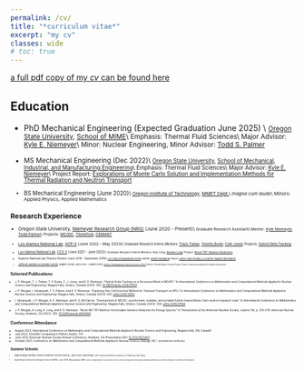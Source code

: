 ```yaml
---
permalink: /cv/
title: "*curriculum vitae*"
excerpt: "my cv"
classes: wide
# toc: true
---
```


[a full pdf copy of my *cv* can be found here](/assets/docs/cv.pdf)

## Education

* PhD Mechanical Engineering  (Expected Graduation June 2025) \\
<small> [Oregon State University](https://oregonstate.edu/), [School of MIME](https://engineering.oregonstate.edu/MIME)\\
        Emphasis: Thermal Fluid Sciences\\
        Major Advisor: [Kyle E. Niemeyer](https://niemeyer-research-group.github.io/)\\
        Minor: Nuclear Engineering, 
        Minor Advisor: [Todd S. Palmer](https://engineering.oregonstate.edu/people/todd-palmer)

* MS Mechanical Engineering (Dec 2022)\\
<small> [Oregon State University](https://oregonstate.edu/), [School of Mechanical, Industrial, and Manufacturing Engineering](https://engineering.oregonstate.edu/MIME)\\
        Emphasis: Thermal Fluid Sciences\\
        Major Advisor: [Kyle E. Niemeyer](https://niemeyer-research-group.github.io/)\\
        Project Report: [Explorations of Monte Carlo Solution and Implementation Methods for Thermal Radiation and Neutron Transport](/assets/docs/masters.pdf)

* BS Mechanical Engineering (June 2020)\\
<small> [Oregon Institute of Technology](https://www.oit.edu/), [MMET Dept.](https://www.oit.edu/academics/engineering-technology-management/mmet)\\
        *magna cum laude*\\
        Minors: Applied Physics, Applied Mathematics

## Research Experience

* Oregon State University, [Niemeyer Research Group (NRG)](https://niemeyer-research-group.github.io/) (June 2020 - Present)\\
<small> Graduate Research Assistant\\
        Mentor: [Kyle Niemeyer](https://niemeyer-research-group.github.io/), [Todd Palmer](https://engineering.oregonstate.edu/people/todd-palmer)\\
        Projects: [MC/DC](/_posts/mcdc_a.md), [Therefore](/work/therefore.md), [CEMeNT](https://cement-psaap.github.io/)

* [Los Alamos National Lab](https://www.lanl.gov/), [XCP-3](https://www.lanl.gov/org/padwp/adx/computational-physics/xcp-3-monte-carlo/index.php) (June 2022 - May 2023)\\
<small> Graduate Research Intern\\
        Mentors: [Travis Trahan](https://www.linkedin.com/in/travis-trahan/), [Timothy Burke](https://orcid.org/0000-0003-2363-085X), [Colin Josey](https://orcid.org/0000-0002-3210-5806)\\
        Projects: [Hybrid Delta Tracking](/work/mcatk)

* [Los Alamos National Lab](https://www.lanl.gov/), [CCS-2](https://www.lanl.gov/org/ddste/aldsc/computer-computational-statistical-sciences/computational-physics-methods/index.php) (June 2021 - June 2022)\\
<small> Graduate Research Intern\\
        Mentors: Alex Long, [Kendra Long](https://orcid.org/0000-0003-2069-8103)\\
        Project: [Novel TRT Variance Reduction](/work/trt)

* Argonne National Lab, Physics Division (June 2019 - September 2019)\\
<small> [Lee Teng Undergraduate Fellow](https://www.anl.gov/aai/lee-teng-internship)\\
        Mentor: [Brahim Mustapha](https://www.anl.gov/profile/brahim-mustapha)\\
        Project: [cancer radio therapy x-y scanner magnet optimization](https://indico.fnal.gov/event/21420/session/4/material/3/0.pdf)

* [Jefferson National Accelerator Facility](https://www.jlab.org/), Magnet Group (June 2018 - August 2018)\\
<small> [Science Undergraduate Laboratory Intern (SULI)](https://science.osti.gov/wdts/suli)\\
        Mentor: Renuka Rajput-Goshal\\
        Project: Super conducting quadrupole magnet optimization

## Selected Publications

* J. P. Morgan, T. J. Trahan, T. P. Burke, C. J. Josey, and K. E. Niemeyer. “Hybrid-Delta Tracking on a Structured Mesh in MCATK.” In *International Conference on Mathematics and Computational Methods Applied to Nuclear Science and Engineering*. Niagara Falls, Ontario, Canada (2023). DOI: [10.48550/arXiv.2306.07847](
https://doi.org/10.48550/arXiv.2306.07847).

* J. P. Morgan, I. Variansyah, T. S. Palmer, and K. E. Niemeyer. “Exploring One-Cell Inversion Method for Transient Transport on GPU.” In *International Conference on Mathematics and Computational Methods Applied to Nuclear Science and Engineering*. Niagara Falls, Ontario, Canada (2023). DOI: [arXiv:2305.13555](https://doi.org/10.48550/arXiv.2305.13555).

* I. Variansyah, J. P. Morgan, K. E. Niemeyer, and R. G. McClarren. “Development of MC/DC: a performant, scalable, and portable Python-based Monte Carlo neutron transport code.” In *International Conference on Mathematics and Computational Methods Applied to Nuclear Science and Engineering*. Niagara Falls, Ontario, Canada (2023). DOI: [arXiv:2305.07636](https://doi.org/10.48550/arXiv.2305.07636)

*  J. P. Morgan, A. Long, K. Long, and K. E. Niemeyer. “Novel MC TRT Method: Vectorizable Variance Reduction for Energy Spectra.” In *Transactions of the American Nuclear Society*, volume 126, p. 276–278. American Nuclear Society, Anaheim, CA (2022). DOI: [10.5281/zenodo.6643659](https://doi.org/10.5281/zenodo.6643659).

## Conference Attendance
* August 2023, International Conference on Mathematics and Computational Methods Applied to Nuclear Science and Engineering, Niagara Falls, ON, Canada*
* July 2022, Scientific Computing in Python, Austin, TX*
* June 2022 American Nuclear Society Annual Conference, Anaheim, CA (Presentation DOI: [10.2172/1821347](https://doi.org/10.2172/1821347)).
* October 2021, Conference on Mathematics and Computational Methods Applied to Nuclear Science, Raleigh, NC \\
<small>*presented at conference

## Summer Schools

* High Energy Density Science Summer School (HEDS), July 2023, San Diego, CA\\
<small> Credit provided by University of California, San Diego

* United States Particle Accelerator School (USPAS), June 2018, Albuquerque, NM\\
<small> Course: *Fundamentals of Accelerator Physics and Technology with Simulations and Measurements Lab*\\
        Credit provided by University of New Mexico